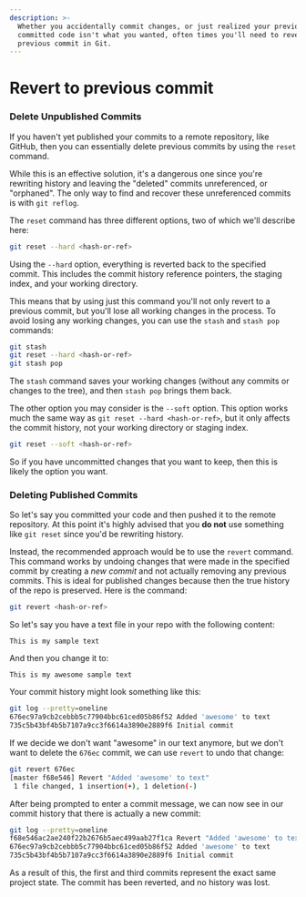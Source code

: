 ```yaml
---
description: >-
  Whether you accidentally commit changes, or just realized your previous
  committed code isn't what you wanted, often times you'll need to revert a
  previous commit in Git.
---
```


# Revert to previous commit

### Delete Unpublished Commits <a href="#deleteunpublishedcommits" id="deleteunpublishedcommits"></a>

If you haven't yet published your commits to a remote repository, like GitHub, then you can essentially delete previous commits by using the `reset` command.

While this is an effective solution, it's a dangerous one since you're rewriting history and leaving the "deleted" commits unreferenced, or "orphaned". The only way to find and recover these unreferenced commits is with `git reflog`.

The `reset` command has three different options, two of which we'll describe here:

```bash
git reset --hard <hash-or-ref>
```

Using the `--hard` option, everything is reverted back to the specified commit. This includes the commit history reference pointers, the staging index, and your working directory.

This means that by using just this command you'll not only revert to a previous commit, but you'll lose all working changes in the process. To avoid losing any working changes, you can use the `stash` and `stash pop` commands:

```bash
git stash
git reset --hard <hash-or-ref>
git stash pop
```

The `stash` command saves your working changes (without any commits or changes to the tree), and then `stash pop` brings them back.

The other option you may consider is the `--soft` option. This option works much the same way as `git reset --hard <hash-or-ref>`, but it only affects the commit history, not your working directory or staging index.

```bash
git reset --soft <hash-or-ref>
```

So if you have uncommitted changes that you want to keep, then this is likely the option you want.

### Deleting Published Commits <a href="#deletingpublishedcommits" id="deletingpublishedcommits"></a>

So let's say you committed your code and then pushed it to the remote repository. At this point it's highly advised that you **do not** use something like `git reset` since you'd be rewriting history.

Instead, the recommended approach would be to use the `revert` command. This command works by undoing changes that were made in the specified commit by creating a _new commit_ and not actually removing any previous commits. This is ideal for published changes because then the true history of the repo is preserved. Here is the command:

```bash
git revert <hash-or-ref>
```

So let's say you have a text file in your repo with the following content:

```
This is my sample text
```

And then you change it to:

```
This is my awesome sample text
```

Your commit history might look something like this:

```bash
git log --pretty=oneline
676ec97a9cb2cebbb5c77904bbc61ced05b86f52 Added 'awesome' to text
735c5b43bf4b5b7107a9cc3f6614a3890e2889f6 Initial commit
```

If we decide we don't want "awesome" in our text anymore, but we don't want to delete the `676ec` commit, we can use `revert` to undo that change:

```bash
git revert 676ec
[master f68e546] Revert "Added 'awesome' to text"
 1 file changed, 1 insertion(+), 1 deletion(-)
```

After being prompted to enter a commit message, we can now see in our commit history that there is actually a new commit:

```bash
git log --pretty=oneline
f68e546ac2ae240f22b2676b5aec499aab27f1ca Revert "Added 'awesome' to text"
676ec97a9cb2cebbb5c77904bbc61ced05b86f52 Added 'awesome' to text
735c5b43bf4b5b7107a9cc3f6614a3890e2889f6 Initial commit
```

As a result of this, the first and third commits represent the exact same project state. The commit has been reverted, and no history was lost.
